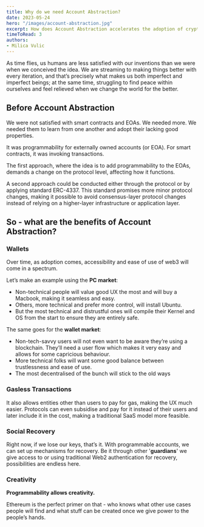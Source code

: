 ```yaml
---
title: Why do we need Account Abstraction?
date: 2023-05-24
hero: "/images/account-abstraction.jpg"
excerpt: How does Account Abstraction accelerates the adoption of crypto
timeToRead: 3
authors:
- Milica Vulic
---
```


As time flies, us humans are less satisfied with our inventions than we were when we conceived the idea. We are streaming to making things better with every iteration, and that’s precisely what makes us both imperfect and imperfect beings; at the same time, struggling to find peace within ourselves and feel relieved when we change the world for the better.

## Before Account Abstraction

We were not satisfied with smart contracts and EOAs. We needed more. We needed them to learn from one another and adopt their lacking good properties.

It was programmability for externally owned accounts (or EOA). For smart contracts, it was invoking transactions.

The first approach, where the idea is to add programmability to the EOAs, demands a change on the protocol level, affecting how it functions.

A second approach could be conducted either through the protocol or by applying standard ERC-4337. This standard promises more minor protocol changes, making it possible to avoid consensus-layer protocol changes instead of relying on a higher-layer infrastructure or application layer.


## So - what are the benefits of Account Abstraction?

### Wallets
Over time, as adoption comes, accessibility and ease of use of web3 will come in a spectrum.

Let’s make an example using the **PC market**:

- Non-technical people will value good UX the most and will buy a Macbook, making it seamless and easy.
- Others, more technical and prefer more control, will install Ubuntu.
- But the most technical and distrustful ones will compile their Kernel and OS from the start to ensure they are entirely safe.

The same goes for the **wallet market**:

- Non-tech-savvy users will not even want to be aware they’re using a blockchain. They’ll need a user flow which makes it very easy and allows for some capricious behaviour.
- More technical folks will want some good balance between trustlessness and ease of use.
- The most decentralised of the bunch will stick to the old ways

### Gasless Transactions

It also allows entities other than users to pay for gas, making the UX much easier. Protocols can even subsidise and pay for it instead of their users and later include it in the cost, making a traditional SaaS model more feasible.

### Social Recovery
Right now, if we lose our keys, that’s it. With programmable accounts, we can set up mechanisms for recovery.
Be it through other '__guardians__' we give access to or using traditional Web2 authentication for recovery, possibilities are endless here.

### Creativity

**Programmability allows creativity.**

Ethereum is the perfect primer on that - who knows what other use cases people will find and what stuff can be created once we give power to the people’s hands.
